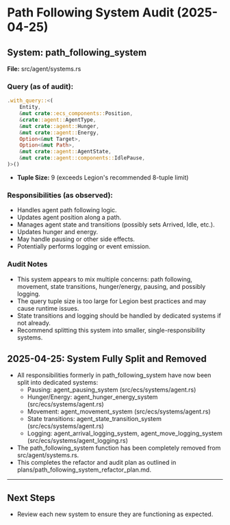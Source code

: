 # Path Following System Audit (2025-04-25)

## System: path_following_system
**File:** src/agent/systems.rs

### Query (as of audit):
```rust
.with_query::<(
    Entity,
    &mut crate::ecs_components::Position,
    &crate::agent::AgentType,
    &mut crate::agent::Hunger,
    &mut crate::agent::Energy,
    Option<&mut Target>,
    Option<&mut Path>,
    &mut crate::agent::AgentState,
    &mut crate::agent::components::IdlePause,
)>()
```
- **Tuple Size:** 9 (exceeds Legion's recommended 8-tuple limit)

### Responsibilities (as observed):
- Handles agent path following logic.
- Updates agent position along a path.
- Manages agent state and transitions (possibly sets Arrived, Idle, etc.).
- Updates hunger and energy.
- May handle pausing or other side effects.
- Potentially performs logging or event emission.

### Audit Notes
- This system appears to mix multiple concerns: path following, movement, state transitions, hunger/energy, pausing, and possibly logging.
- The query tuple size is too large for Legion best practices and may cause runtime issues.
- State transitions and logging should be handled by dedicated systems if not already.
- Recommend splitting this system into smaller, single-responsibility systems.

## 2025-04-25: System Fully Split and Removed
- All responsibilities formerly in path_following_system have now been split into dedicated systems:
  - Pausing: agent_pausing_system (src/ecs/systems/agent.rs)
  - Hunger/Energy: agent_hunger_energy_system (src/ecs/systems/agent.rs)
  - Movement: agent_movement_system (src/ecs/systems/agent.rs)
  - State transitions: agent_state_transition_system (src/ecs/systems/agent.rs)
  - Logging: agent_arrival_logging_system, agent_move_logging_system (src/ecs/systems/agent_logging.rs)
- The path_following_system function has been completely removed from src/agent/systems.rs.
- This completes the refactor and audit plan as outlined in plans/path_following_system_refactor_plan.md.

---

## Next Steps
- Review each new system to ensure they are functioning as expected.
